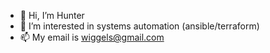 - 👋 Hi, I’m Hunter
- 👀 I’m interested in systems automation (ansible/terraform)
- 📫 My email is wiggels@gmail.com

<!---
wiggels/wiggels is a ✨ special ✨ repository because its `README.md` (this file) appears on your GitHub profile.
You can click the Preview link to take a look at your changes.
--->
